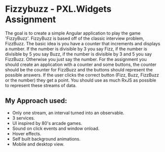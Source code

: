 # Fizzybuzz - PXL.Widgets Assignment

The goal is to create a simple Angular application to play the game 'FizzyBuzz'. FizzyBuzz is based off of the classic interview problem, FizzBuzz. The basic idea is you have a counter that increments and displays a number. If the number is divisible by 3 you say Fizz, if the number is divisible by 5 you say Buzz, if the number is divisible by 3 and 5 you say FizzBuzz. Otherwise you just say the number.
For the assignment you should create an application with a counter and some buttons, the counter should be the counter for FizzBuzz and the buttons should represent the possible answers. If the user clicks the correct button (Fizz, Buzz, FizzBuzz or the number) they get a point. You should use as much RxJS as possible to represent these streams of data.

## My Approach used:
- Only one stream, an interval turned into an observable.
- 3 services.
- UI inspired by 80's arcade games.
- Sound on click events and window onload.
- Hover effects.
- Self built background animations.
- Mobile and desktop view.
